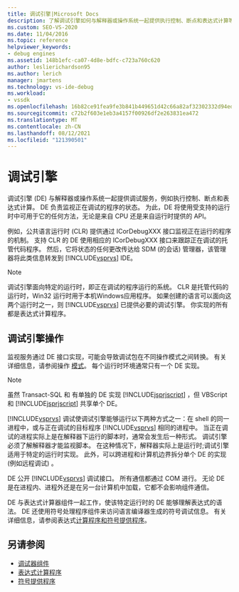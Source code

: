 ```yaml
---
title: 调试引擎|Microsoft Docs
description: 了解调试引擎如何与解释器或操作系统一起提供执行控制、断点和表达式计算等服务。
ms.custom: SEO-VS-2020
ms.date: 11/04/2016
ms.topic: reference
helpviewer_keywords:
- debug engines
ms.assetid: 148b1efc-ca07-4d8e-bdfc-c723a760c620
author: leslierichardson95
ms.author: lerich
manager: jmartens
ms.technology: vs-ide-debug
ms.workload:
- vssdk
ms.openlocfilehash: 16b82ce91fea9fe3b841b449651d42c66a82af32302332d94eded8bb6f6076bc
ms.sourcegitcommit: c72b2f603e1eb3a4157f00926df2e263831ea472
ms.translationtype: MT
ms.contentlocale: zh-CN
ms.lasthandoff: 08/12/2021
ms.locfileid: "121390501"
---
```

# <a name="debug-engine"></a>调试引擎
调试引擎 (DE) 与解释器或操作系统一起提供调试服务，例如执行控制、断点和表达式计算。 DE 负责监视正在调试的程序的状态。 为此，DE 将使用受支持的运行时中可用于它的任何方法，无论是来自 CPU 还是来自运行时提供的 API。

 例如，公共语言运行时 (CLR) 提供通过 ICorDebugXXX 接口监视正在运行的程序的机制。 支持 CLR 的 DE 使用相应的 ICorDebugXXX 接口来跟踪正在调试的托管代码程序。 然后，它将状态的任何更改传达给 SDM (的会话) 管理器，该管理器将此类信息转发到 [!INCLUDE[vsprvs](../../code-quality/includes/vsprvs_md.md)] IDE。

> [!NOTE]
> 调试引擎面向特定的运行时，即正在调试的程序运行的系统。 CLR 是托管代码的运行时，Win32 运行时用于本机Windows应用程序。 如果创建的语言可以面向这两个运行时之一，则 [!INCLUDE[vsprvs](../../code-quality/includes/vsprvs_md.md)] 已提供必要的调试引擎。 你实现的所有都是表达式计算程序。

## <a name="debug-engine-operation"></a>调试引擎操作
 监视服务通过 DE 接口实现，可能会导致调试包在不同操作模式之间转换。 有关详细信息，请参阅操作 [模式](../../extensibility/debugger/operational-modes.md)。 每个运行时环境通常只有一个 DE 实现。

> [!NOTE]
> 虽然 Transact-SQL 和 有单独的 DE 实现 [!INCLUDE[jsprjscript](../../debugger/debug-interface-access/includes/jsprjscript_md.md)] ，但 VBScript 和 [!INCLUDE[jsprjscript](../../debugger/debug-interface-access/includes/jsprjscript_md.md)] 共享单个 DE。

 [!INCLUDE[vsprvs](../../code-quality/includes/vsprvs_md.md)] 调试使调试引擎能够运行以下两种方式之一：在 shell 的同一进程中，或与正在调试的目标程序 [!INCLUDE[vsprvs](../../code-quality/includes/vsprvs_md.md)] 相同的进程中。 当正在调试的进程实际上是在解释器下运行的脚本时，通常会发生后一种形式。 调试引擎必须了解解释器才能监视脚本。 在这种情况下，解释器实际上是运行时;调试引擎适用于特定的运行时实现。 此外，可以跨进程和计算机边界拆分单个 DE 的实现 (例如远程调试) 。

 DE 公开 [!INCLUDE[vsprvs](../../code-quality/includes/vsprvs_md.md)] 调试接口。 所有通信都通过 COM 进行。 无论 DE 是在进程内、进程外还是在另一台计算机中加载，它都不会影响组件通信。

 DE 与表达式计算器组件一起工作，使该特定运行时的 DE 能够理解表达式的语法。 DE 还使用符号处理程序组件来访问语言编译器生成的符号调试信息。 有关详细信息，请参阅表达式[计算程序和](../../extensibility/debugger/expression-evaluator.md)[符号提供程序](../../extensibility/debugger/symbol-provider.md)。

## <a name="see-also"></a>另请参阅
- [调试器组件](../../extensibility/debugger/debugger-components.md)
- [表达式计算程序](../../extensibility/debugger/expression-evaluator.md)
- [符号提供程序](../../extensibility/debugger/symbol-provider.md)
